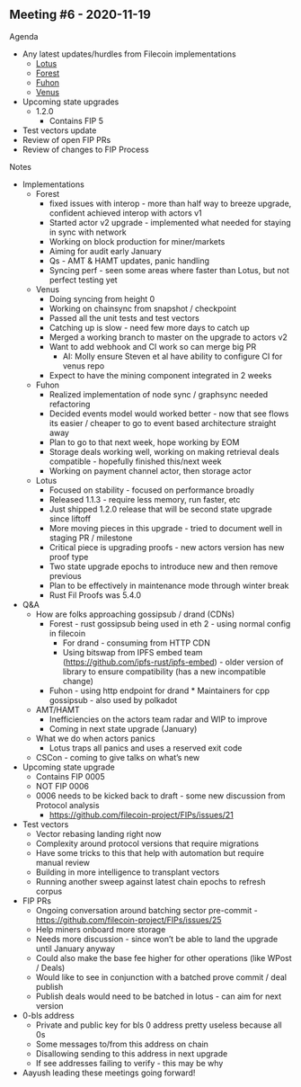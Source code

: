 ## Meeting #6 - 2020-11-19

Agenda

*   Any latest updates/hurdles from Filecoin implementations
    *   [Lotus](https://github.com/filecoin-project/lotus)
    *   [Forest](https://github.com/ChainSafe/forest)
    *   [Fuhon](https://github.com/filecoin-project/cpp-filecoin)
    *   [Venus](https://github.com/filecoin-project/go-filecoin)
*   Upcoming state upgrades
    *   1.2.0
        *   Contains FIP 5 
*   Test vectors update
*   Review of open FIP PRs
*   Review of changes to FIP Process

Notes

*   Implementations
    *   Forest
        *   fixed issues with interop - more than half way to breeze upgrade, confident achieved interop with actors v1
        *   Started actor v2 upgrade - implemented what needed for staying in sync with network
        *   Working on block production for miner/markets
        *   Aiming for audit early January
        *   Qs - AMT & HAMT updates, panic handling
        *   Syncing perf - seen some areas where faster than Lotus, but not perfect testing yet
    *   Venus
        *   Doing syncing from height 0
        *   Working on chainsync from snapshot / checkpoint
        *   Passed all the unit tests and test vectors
        *   Catching up is slow - need few more days to catch up
        *   Merged a working branch to master on the upgrade to actors v2
        *   Want to add webhook and CI work so can merge big PR
            *   AI: Molly ensure Steven et al have ability to configure CI for venus repo
        *   Expect to have the mining component integrated in 2 weeks
    *   Fuhon
        *   Realized implementation of node sync / graphsync needed refactoring
        *   Decided events model would worked better - now that see flows its easier / cheaper to go to event based architecture straight away
        *   Plan to go to that next week, hope working by EOM
        *   Storage deals working well, working on making retrieval deals compatible - hopefully finished this/next week
        *   Working on payment channel actor, then storage actor
    *   Lotus
        *   Focused on stability - focused on performance broadly
        *   Released 1.1.3 - require less memory, run faster, etc
        *   Just shipped 1.2.0 release that will be second state upgrade since liftoff
        *   More moving pieces in this upgrade - tried to document well in staging PR / milestone
        *   Critical piece is upgrading proofs - new actors version has new proof type
        *   Two state upgrade epochs to introduce new and then remove previous
        *   Plan to be effectively in maintenance mode through winter break
        *   Rust Fil Proofs was 5.4.0
*   Q&A
    *   How are folks approaching gossipsub / drand (CDNs)
        *   Forest - rust gossipsub being used in eth 2 - using normal config in filecoin
            *   For drand - consuming from HTTP CDN
            *   Using bitswap from IPFS embed team (https://github.com/ipfs-rust/ipfs-embed) - older version of library to ensure compatibility (has a new incompatible change)
        *    Fuhon - using http endpoint for drand
            *   Maintainers for cpp gossipsub - also used by polkadot
    *   AMT/HAMT
        *   Inefficiencies on the actors team radar and WIP to improve
        *   Coming in next state upgrade (January)
    *   What we do when actors panics
        *   Lotus traps all panics and uses a reserved exit code
    *   CSCon - coming to give talks on what’s new
*   Upcoming state upgrade
    *   Contains FIP 0005
    *   NOT FIP 0006
    *   0006 needs to be kicked back to draft - some new discussion from Protocol analysis
        *   https://github.com/filecoin-project/FIPs/issues/21
*   Test vectors
    *   Vector rebasing landing right now
    *   Complexity around protocol versions that require migrations
    *   Have some tricks to this that help with automation but require manual review
    *   Building in more intelligence to transplant vectors
    *   Running another sweep against latest chain epochs to refresh corpus
*   FIP PRs
    *   Ongoing conversation around batching sector pre-commit - https://github.com/filecoin-project/FIPs/issues/25
    *   Help miners onboard more storage
    *   Needs more discussion - since won’t be able to land the upgrade until January anyway
    *   Could also make the base fee higher for other operations (like WPost / Deals)
    *   Would like to see in conjunction with a batched prove commit / deal publish
    *   Publish deals would need to be batched in lotus - can aim for next version
*   0-bls address
    *   Private and public key for bls 0 address pretty useless because all 0s
    *   Some messages to/from this address on chain
    *   Disallowing sending to this address in next upgrade
    *   If see addresses failing to verify - this may be why
*   Aayush leading these meetings going forward!
